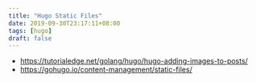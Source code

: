 ```yaml
---
title: "Hugo Static Files"
date: 2019-09-30T23:17:11+08:00
tags: [hugo]
draft: false
---
```


* https://tutorialedge.net/golang/hugo/hugo-adding-images-to-posts/
* https://gohugo.io/content-management/static-files/
